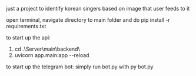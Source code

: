 just a project to identify korean singers based on image that user feeds to it

open terminal, navigate directory to main folder and do pip install -r requirements.txt

to start up the api:

1. cd .\Server\main\backend\
2. uvicorn app.main:app --reload


to start up the telegram bot:
simply run bot.py with py bot.py